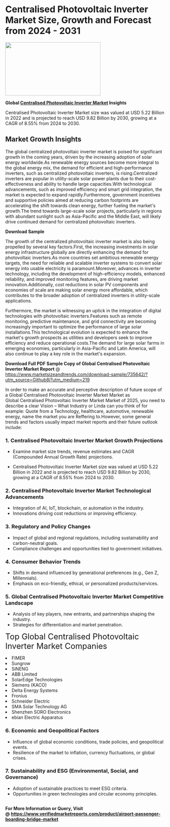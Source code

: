 <H1>Centralised Photovoltaic Inverter Market Size, Growth and Forecast from 2024 - 2031</H1><img class="aligncenter size-medium wp-image-584254" src="https://thirdeyenews.in/wp-content/uploads/2024/09/Global-Market-Research-300x168.jpeg" alt="" width="300" height="168" /><p><strong>Global&nbsp;<a href="https://www.marketsizeandtrends.com/download-sample/735642/?utm_source=Github8j?utm_medium=219">Centralised Photovoltaic Inverter Market</a> Insights</strong></p><p>Centralised Photovoltaic Inverter Market size was valued at USD 5.22 Billion in 2022 and is projected to reach USD 9.82 Billion by 2030, growing at a CAGR of 8.55% from 2024 to 2030.</p><p><h2>Market Growth Insights</h2> <p>The global centralized photovoltaic inverter market is poised for significant growth in the coming years, driven by the increasing adoption of solar energy worldwide.As renewable energy sources become more integral to the global energy mix, the demand for efficient and high-performance inverters, such as centralized photovoltaic inverters, is rising.Centralized inverters are popular in utility-scale solar power plants due to their cost-effectiveness and ability to handle large capacities.With technological advancements, such as improved efficiency and smart grid integration, the market is expected to expand rapidly.Furthermore, government incentives and supportive policies aimed at reducing carbon footprints are accelerating the shift towards clean energy, further fueling the market's growth.The trend towards large-scale solar projects, particularly in regions with abundant sunlight such as Asia-Pacific and the Middle East, will likely drive continued demand for centralized photovoltaic inverters.</p> <p><strong>Download Sample</strong></p> <p>The growth of the centralized photovoltaic inverter market is also being propelled by several key factors.First, the increasing investments in solar energy infrastructure globally are directly enhancing the demand for photovoltaic inverters.As more countries set ambitious renewable energy targets, the need for reliable and scalable inverter systems to convert solar energy into usable electricity is paramount.Moreover, advances in inverter technology, including the development of high-efficiency models, enhanced reliability, and improved monitoring features, are driving market innovation.Additionally, cost reductions in solar PV components and economies of scale are making solar energy more affordable, which contributes to the broader adoption of centralized inverters in utility-scale applications.</p> <p>Furthermore, the market is witnessing an uptick in the integration of digital technologies with photovoltaic inverters.Features such as remote monitoring, predictive maintenance, and grid connectivity are becoming increasingly important to optimize the performance of large solar installations.This technological evolution is expected to enhance the market's growth prospects as utilities and developers seek to improve efficiency and reduce operational costs.The demand for large solar farms in emerging economies, particularly in Asia-Pacific and Latin America, will also continue to play a key role in the market's expansion.</p> <p><span class=""><strong>Download Full PDF Sample Copy of Global Centralised Photovoltaic Inverter Market Report</strong> @ <a href="https://www.marketsizeandtrends.com/download-sample/735642/?utm_source=Github8j?utm_medium=219" target="_blank">https://www.marketsizeandtrends.com/download-sample/735642/?utm_source=Github8j?utm_medium=219</a></span></p><p>In order to make an accurate and perceptive description of future scope of a Global&nbsp;Centralised Photovoltaic Inverter Market Market as Global&nbsp;Centralised Photovoltaic Inverter Market Market of 2025, you need to describe a clear Vision &ndash; What Industry or Linda can you think of for example: Quote from a Technology, healthcare, automotive, renewable energy, name the market you are Reffering to.However, some general trends and factors usually impact market reports and their future outlook include:</p><h3>1.&nbsp;<strong>Centralised Photovoltaic Inverter Market Growth Projections</strong></h3><ul><li>Examine market size trends, revenue estimates and CAGR (Compounded Annual Growth Rate) projections.</li><li><p>Centralised Photovoltaic Inverter Market size was valued at USD 5.22 Billion in 2022 and is projected to reach USD 9.82 Billion by 2030, growing at a CAGR of 8.55% from 2024 to 2030.</p></li></ul><h3>2.&nbsp;<strong>Centralised Photovoltaic Inverter Market Technological Advancements</strong></h3><ul><li>Integration of AI, IoT, blockchain, or automation in the industry.</li><li>Innovations driving cost reductions or improving efficiency.</li></ul><h3>3.&nbsp;<strong>Regulatory and Policy Changes</strong></h3><ul><li>Impact of global and regional regulations, including sustainability and carbon-neutral goals.</li><li>Compliance challenges and opportunities tied to government initiatives.</li></ul><h3>4.&nbsp;<strong>Consumer Behavior Trends</strong></h3><ul><li>Shifts in demand influenced by generational preferences (e.g., Gen Z, Millennials).</li><li>Emphasis on eco-friendly, ethical, or personalized products/services.</li></ul><h3>5.&nbsp;<strong>Global Centralised Photovoltaic Inverter Market Competitive Landscape</strong></h3><ul><li>Analysis of key players, new entrants, and partnerships shaping the industry.</li><li>Strategies for differentiation and market penetration.</li></ul><p data-pm-slice="1 1 []"><span style="color: inherit; font-family: inherit; font-size: 25px;">Top Global Centralised Photovoltaic Inverter Market Companies</span></p><div class="" data-test-id=""><p><li>FIMER</li><li> Sungrow</li><li> SiNENG</li><li> ABB Limited</li><li> SolarEdge Technologies</li><li> Siemens (KACO)</li><li> Delta Energy Systems</li><li> Fronius</li><li> Schneider Electric</li><li> SMA Solar Technology AG</li><li> Shenzhen SORO Electronics</li><li> ebian Electric Apparatus</li></p></div><h3>6.&nbsp;<strong>Economic and Geopolitical Factors</strong></h3><ul><li>Influence of global economic conditions, trade policies, and geopolitical events.</li><li>Resilience of the market to inflation, currency fluctuations, or global crises.</li></ul><h3>7.&nbsp;<strong>Sustainability and ESG (Environmental, Social, and Governance)</strong></h3><ul><li>Adoption of sustainable practices to meet ESG criteria.</li><li>Opportunities in green technologies and circular economy principles.</li></ul><h2><strong style="font-size: 14px;">For More Information or Query, Visit @&nbsp;</strong><a style="background-color: #ffffff; font-size: 14px;" href="https://www.marketsizeandtrends.com/report/centralised-photovoltaic-inverter-market/" target="_blank">https://www.verifiedmarketreports.com/product/airport-passenger-boarding-bridge-market</a></h2>